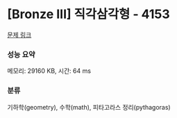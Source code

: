 # [Bronze III] 직각삼각형 - 4153 

[문제 링크](https://www.acmicpc.net/problem/4153) 

### 성능 요약

메모리: 29160 KB, 시간: 64 ms

### 분류

기하학(geometry), 수학(math), 피타고라스 정리(pythagoras)

